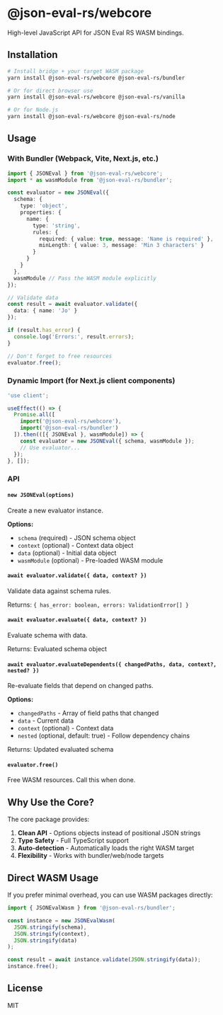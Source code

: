 # @json-eval-rs/webcore

High-level JavaScript API for JSON Eval RS WASM bindings.

## Installation

```bash
# Install bridge + your target WASM package
yarn install @json-eval-rs/webcore @json-eval-rs/bundler

# Or for direct browser use
yarn install @json-eval-rs/webcore @json-eval-rs/vanilla

# Or for Node.js
yarn install @json-eval-rs/webcore @json-eval-rs/node
```

## Usage

### With Bundler (Webpack, Vite, Next.js, etc.)

```typescript
import { JSONEval } from '@json-eval-rs/webcore';
import * as wasmModule from '@json-eval-rs/bundler';

const evaluator = new JSONEval({
  schema: {
    type: 'object',
    properties: {
      name: {
        type: 'string',
        rules: {
          required: { value: true, message: 'Name is required' },
          minLength: { value: 3, message: 'Min 3 characters' }
        }
      }
    }
  },
  wasmModule // Pass the WASM module explicitly
});

// Validate data
const result = await evaluator.validate({
  data: { name: 'Jo' }
});

if (result.has_error) {
  console.log('Errors:', result.errors);
}

// Don't forget to free resources
evaluator.free();
```

### Dynamic Import (for Next.js client components)

```typescript
'use client';

useEffect(() => {
  Promise.all([
    import('@json-eval-rs/webcore'),
    import('@json-eval-rs/bundler')
  ]).then(([{ JSONEval }, wasmModule]) => {
    const evaluator = new JSONEval({ schema, wasmModule });
    // Use evaluator...
  });
}, []);
```

### API

#### `new JSONEval(options)`

Create a new evaluator instance.

**Options:**
- `schema` (required) - JSON schema object
- `context` (optional) - Context data object
- `data` (optional) - Initial data object
- `wasmModule` (optional) - Pre-loaded WASM module

#### `await evaluator.validate({ data, context? })`

Validate data against schema rules.

Returns: `{ has_error: boolean, errors: ValidationError[] }`

#### `await evaluator.evaluate({ data, context? })`

Evaluate schema with data.

Returns: Evaluated schema object

#### `await evaluator.evaluateDependents({ changedPaths, data, context?, nested? })`

Re-evaluate fields that depend on changed paths.

**Options:**
- `changedPaths` - Array of field paths that changed
- `data` - Current data
- `context` (optional) - Context data
- `nested` (optional, default: true) - Follow dependency chains

Returns: Updated evaluated schema

#### `evaluator.free()`

Free WASM resources. Call this when done.

## Why Use the Core?

The core package provides:

1. **Clean API** - Options objects instead of positional JSON strings
2. **Type Safety** - Full TypeScript support
3. **Auto-detection** - Automatically loads the right WASM target
4. **Flexibility** - Works with bundler/web/node targets

## Direct WASM Usage

If you prefer minimal overhead, you can use WASM packages directly:

```typescript
import { JSONEvalWasm } from '@json-eval-rs/bundler';

const instance = new JSONEvalWasm(
  JSON.stringify(schema),
  JSON.stringify(context),
  JSON.stringify(data)
);

const result = await instance.validate(JSON.stringify(data));
instance.free();
```

## License

MIT
